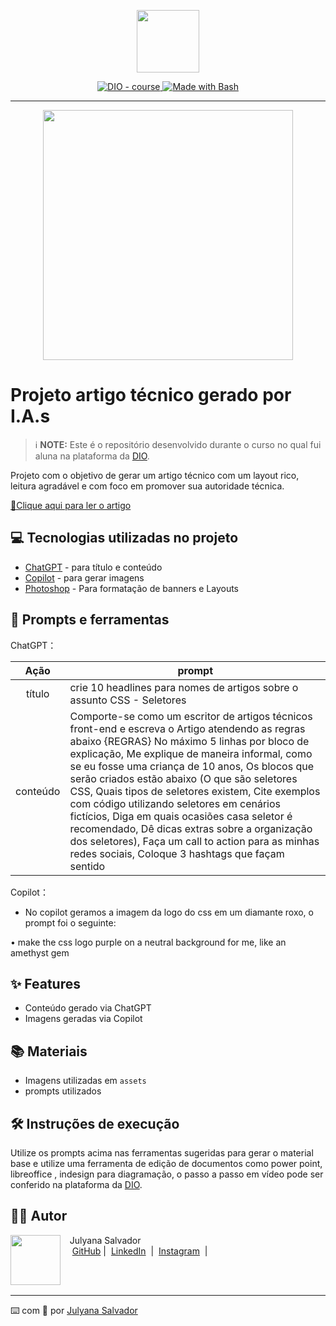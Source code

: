 <p align="center">
    <img width="100" src=".github/assets/banner.png">
</p>


<p align="center">
  <a href="https://dio.me/"><img src="https://img.shields.io/badge/DIO-Course-28DA77?logo=youtube" alt="DIO - course">
  </a>
  <a href="https://www.gnu.org/software/bash/" title="Go to Bash homepage"><img src="https://img.shields.io/badge/Prompt-Project-blue?logo=gnu-bash&amp;logoColor=white" alt="Made with Bash">
  </a>
</p>

-------

<p align="center">
  <img 
    src=".github/assets/preview.png"
    width="400"  
  />
</p>

# Projeto artigo técnico gerado por I.A.s

 > ℹ️ **NOTE:** Este é o repositório desenvolvido durante o curso no qual fui aluna na plataforma da [DIO](https://dio.me).

Projeto com o objetivo de gerar um artigo técnico com um layout rico, leitura agradável e com foco em promover sua autoridade técnica.

<a href="https://web.dio.me/articles/diretivas-estruturais-versus-diretivas-de-atributo-qual-usar-no-angular?back=%2Farticles&page=1&order=oldest#state=044ab194-1e3a-4b8e-95fe-c0f6b3b5260e&session_state=efdc9591-d6fe-4d79-ae97-e58af45061da&code=5ac231e4-c722-46c3-bb7f-32ce5363fb78.efdc9591-d6fe-4d79-ae97-e58af45061da.a889d5a2-0d02-46df-83a5-28a1b4ac39ab" title="View PDF now"> 📕Clique aqui para ler o artigo</a>

## 💻 Tecnologias utilizadas no projeto

- [ChatGPT](https://chat.openai.com/) - para título e conteúdo
- [Copilot](https://copilot.microsoft.com/) - para gerar imagens
- [Photoshop](https://www.adobe.com/br/products/photoshop/landpa.html?sdid=KQPOM&mv=search&ef_id=CjwKCAjwhvi0BhA4EiwAX25uj3ZyDsv0ARW7_pGyVr28Jh9x688nitbwGQFMp6f5AGsX4EhjblLXjhoC13wQAvD_BwE:G:s&s_kwcid=AL!3085!3!534509111647!e!!g!!photoshop!188192502!10077842982&gad_source=1&gclid=CjwKCAjwhvi0BhA4EiwAX25uj3ZyDsv0ARW7_pGyVr28Jh9x688nitbwGQFMp6f5AGsX4EhjblLXjhoC13wQAvD_BwE) - Para formatação de banners e Layouts

## 📄 Prompts e ferramentas


ChatGPT：

|   Ação   | prompt                                                                                                                                                                                                                                                                         |
| :------: | ------------------------------------------------------------------------------------------------------------------------------------------------------------------------------------------------------------------------------------------------------------------------------ |
|  título  | crie 10 headlines para nomes de artigos sobre o assunto CSS - Seletores                                                                                                                                                                                                    |
| conteúdo | Comporte-se como um escritor de artigos técnicos front-end e escreva o Artigo atendendo as regras abaixo {REGRAS} No máximo 5 linhas por bloco de explicação, Me explique de maneira informal, como se eu fosse uma criança de 10 anos, Os blocos que serão criados estão abaixo (O que são seletores CSS, Quais tipos de seletores existem, Cite exemplos com código utilizando seletores em cenários fictícios, Diga em quais ocasiões casa seletor é recomendado, Dê dicas extras sobre a organização dos seletores), Faça um call to action para as minhas redes sociais, Coloque 3 hashtags que façam sentido |


Copilot：

- No copilot geramos a imagem da logo do css em um diamante roxo, o prompt foi o seguinte:

• make the css logo purple on a neutral background for me, like an amethyst gem


## ✨ Features

- Conteúdo gerado via ChatGPT
- Imagens geradas via Copilot

## 📚 Materiais

- Imagens utilizadas em `assets`
- prompts utilizados

## 🛠️ Instruções de execução

Utilize os prompts acima nas ferramentas sugeridas para gerar o material base e utilize uma ferramenta de edição de documentos como power point, libreoffice , indesign para diagramação, o passo a passo em vídeo pode ser conferido na plataforma da [DIO](https://dio.me).

## 👨‍💻 Autor

<p>
    <img 
      align=left 
      margin=10 
      width=80 
      src="https://avatars.githubusercontent.com/u/109982454?v=4"
    />
    <p>&nbsp&nbsp&nbspJulyana Salvador<br>
    &nbsp&nbsp&nbsp
    <a href="https://github.com/JSalvadorNET">
    GitHub</a>&nbsp;|&nbsp;
    <a href="https://www.linkedin.com/in/julyana-salvador-3a68852b6/">LinkedIn</a>
&nbsp;|&nbsp;
    <a href="https://www.instagram.com/juhslvd/">
    Instagram</a>
&nbsp;|&nbsp;</p>
</p>
<br/><br/>
<p>

---

⌨️ com 💜 por [Julyana Salvador](https://github.com/JSalvadorNET)
